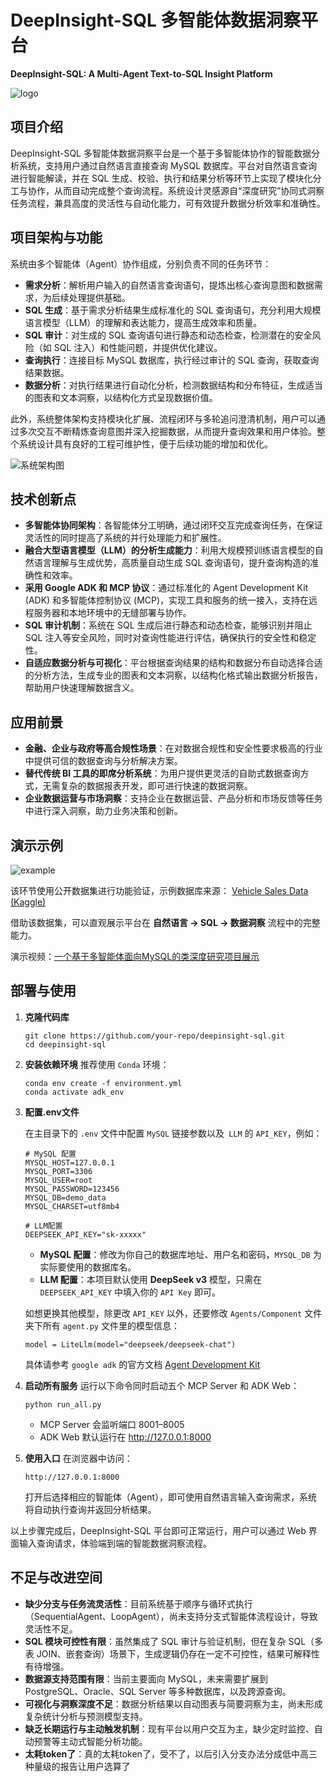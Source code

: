 # DeepInsight-SQL 多智能体数据洞察平台

**DeepInsight-SQL: A Multi-Agent Text-to-SQL Insight Platform**

![logo](https://github.com/abc89757/DeepInsight-SQL/blob/main/asset/Logo.png)

## 项目介绍

DeepInsight-SQL 多智能体数据洞察平台是一个基于多智能体协作的智能数据分析系统，支持用户通过自然语言直接查询 MySQL 数据库。平台对自然语言查询进行智能解读，并在 SQL 生成、校验、执行和结果分析等环节上实现了模块化分工与协作，从而自动完成整个查询流程。系统设计灵感源自“深度研究”协同式洞察任务流程，兼具高度的灵活性与自动化能力，可有效提升数据分析效率和准确性。

## 项目架构与功能

系统由多个智能体（Agent）协作组成，分别负责不同的任务环节：

- **需求分析**：解析用户输入的自然语言查询语句，提炼出核心查询意图和数据需求，为后续处理提供基础。
- **SQL 生成**：基于需求分析结果生成标准化的 SQL 查询语句，充分利用大规模语言模型（LLM）的理解和表达能力，提高生成效率和质量。
- **SQL 审计**：对生成的 SQL 查询语句进行静态和动态检查，检测潜在的安全风险（如 SQL 注入）和性能问题，并提供优化建议。
- **查询执行**：连接目标 MySQL 数据库，执行经过审计的 SQL 查询，获取查询结果数据。
- **数据分析**：对执行结果进行自动化分析，检测数据结构和分布特征，生成适当的图表和文本洞察，以结构化方式呈现数据价值。

此外，系统整体架构支持模块化扩展、流程闭环与多轮追问澄清机制，用户可以通过多次交互不断精炼查询意图并深入挖掘数据，从而提升查询效果和用户体验。整个系统设计具有良好的工程可维护性，便于后续功能的增加和优化。

![系统架构图](https://github.com/abc89757/DeepInsight-SQL/blob/main/asset/System%20Architecture.png)

## 技术创新点

- **多智能体协同架构**：各智能体分工明确，通过闭环交互完成查询任务，在保证灵活性的同时提高了系统的并行处理能力和扩展性。
- **融合大型语言模型（LLM）的分析生成能力**：利用大规模预训练语言模型的自然语言理解与生成优势，高质量自动生成 SQL 查询语句，提升查询构造的准确性和效率。
- **采用 Google ADK 和 MCP 协议**：通过标准化的 Agent Development Kit (ADK) 和多智能体控制协议 (MCP)，实现工具和服务的统一接入，支持在远程服务器和本地环境中的无缝部署与协作。
- **SQL 审计机制**：系统在 SQL 生成后进行静态和动态检查，能够识别并阻止 SQL 注入等安全风险，同时对查询性能进行评估，确保执行的安全性和稳定性。
- **自适应数据分析与可视化**：平台根据查询结果的结构和数据分布自动选择合适的分析方法，生成专业的图表和文本洞察，以结构化格式输出数据分析报告，帮助用户快速理解数据含义。

## 应用前景

- **金融、企业与政府等高合规性场景**：在对数据合规性和安全性要求极高的行业中提供可信的数据查询与分析解决方案。
- **替代传统 BI 工具的即席分析系统**：为用户提供更灵活的自助式数据查询方式，无需复杂的数据报表开发，即可进行快速的数据洞察。
- **企业数据运营与市场洞察**：支持企业在数据运营、产品分析和市场反馈等任务中进行深入洞察，助力业务决策和创新。



## 演示示例

![example](https://github.com/abc89757/DeepInsight-SQL/blob/main/asset/example.png)

该环节使用公开数据集进行功能验证，示例数据库来源： [Vehicle Sales Data (Kaggle)](https://www.kaggle.com/datasets/syedanwarafridi/vehicle-sales-data/data)

借助该数据集，可以直观展示平台在 **自然语言 → SQL → 数据洞察** 流程中的完整能力。

演示视频：[一个基于多智能体面向MySQL的类深度研究项目展示](https://www.bilibili.com/video/BV1YGYVztEdc/?vd_source=ab14dd58e8da7d9d38c94f04a95a87b0)

## 部署与使用

1. **克隆代码库**

   ```
   git clone https://github.com/your-repo/deepinsight-sql.git
   cd deepinsight-sql
   ```

2. **安装依赖环境**
    推荐使用 `Conda` 环境：

   ```
   conda env create -f environment.yml
   conda activate adk_env
   ```

3. **配置.env文件**

   在主目录下的 `.env` 文件中配置 `MySQL` 链接参数以及` LLM` 的 `API_KEY`，例如：

   ```
   # MySQL 配置
   MYSQL_HOST=127.0.0.1
   MYSQL_PORT=3306
   MYSQL_USER=root
   MYSQL_PASSWORD=123456
   MYSQL_DB=demo_data
   MYSQL_CHARSET=utf8mb4
   
   # LLM配置
   DEEPSEEK_API_KEY="sk-xxxxx"
   ```

   - **MySQL 配置**：修改为你自己的数据库地址、用户名和密码，`MYSQL_DB` 为实际要使用的数据库名。
   - **LLM 配置**：本项目默认使用 **DeepSeek v3** 模型，只需在 `DEEPSEEK_API_KEY` 中填入你的 `API Key` 即可。

   如想更换其他模型，除更改 `API_KEY` 以外，还要修改 `Agents/Component` 文件夹下所有 `agent.py` 文件里的模型信息：

   ```
   model = LiteLlm(model="deepseek/deepseek-chat")
   ```

   具体请参考 `google adk` 的官方文档 [Agent Development Kit](https://google.github.io/adk-docs/)

4. **启动所有服务**
    运行以下命令同时启动五个 MCP Server 和 ADK Web：

   ```
   python run_all.py
   ```

   - MCP Server 会监听端口 8001–8005
   - ADK Web 默认运行在 http://127.0.0.1:8000

5. **使用入口**
    在浏览器中访问：

   ```
   http://127.0.0.1:8000
   ```

   打开后选择相应的智能体（Agent），即可使用自然语言输入查询需求，系统将自动执行查询并返回分析结果。

以上步骤完成后，DeepInsight-SQL 平台即可正常运行，用户可以通过 Web 界面输入查询请求，体验端到端的智能数据洞察流程。

## 不足与改进空间

- **缺少分支与任务流灵活性**：目前系统基于顺序与循环式执行（SequentialAgent、LoopAgent），尚未支持分支式智能体流程设计，导致灵活性不足。
- **SQL 模块可控性有限**：虽然集成了 SQL 审计与验证机制，但在复杂 SQL（多表 JOIN、嵌套查询）场景下，生成逻辑仍存在一定不可控性，结果可解释性有待增强。
- **数据源支持范围有限**：当前主要面向 MySQL，未来需要扩展到 PostgreSQL、Oracle、SQL Server 等多种数据库，以及跨源查询。
- **可视化与洞察深度不足**：数据分析结果以自动图表与简要洞察为主，尚未形成复杂统计分析与预测模型支持。
- **缺乏长期运行与主动触发机制**：现有平台以用户交互为主，缺少定时监控、自动预警等主动式智能分析功能。
- **太耗token了**：真的太耗token了，受不了，以后引入分支办法分成低中高三种量级的报告让用户选算了
